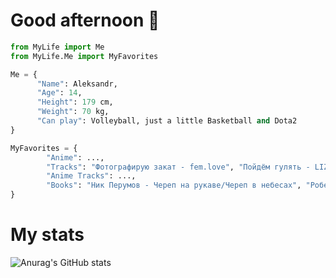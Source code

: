 # Good afternoon 👋

```python
from MyLife import Me
from MyLife.Me import MyFavorites

Me = {
      "Name": Aleksandr, 
      "Age": 14, 
      "Height": 179 cm, 
      "Weight": 70 kg, 
      "Can play": Volleyball, just a little Basketball and Dota2
}

MyFavorites = {
        "Anime": ...,
        "Tracks": "Фотографирую закат - fem.love", "Пойдём гулять - LIZER", "Волны - 8(913)",
        "Anime Tracks": ...,
        "Books": "Ник Перумов - Череп на рукаве/Череп в небесах", "Роберт Хайнлайн - Кукловоды", "Гарри Гаррисон - Мир смерти",
}
```
# My stats
![Anurag's GitHub stats](https://github-readme-stats.vercel.app/api?username=AleksZavg&show_icons=true&theme=dark) 
